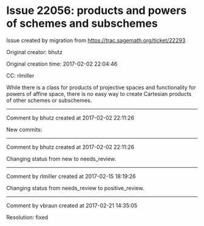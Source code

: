 # Issue 22056: products and powers of schemes and subschemes

Issue created by migration from https://trac.sagemath.org/ticket/22293

Original creator: bhutz

Original creation time: 2017-02-02 22:04:46

CC:  rlmiller

While there is a class for products of projective spaces and functionality for powers of affine space, there is no easy way to create Cartesian products of other schemes or subschemes.


---

Comment by bhutz created at 2017-02-02 22:11:26

New commits:


---

Comment by bhutz created at 2017-02-02 22:11:26

Changing status from new to needs_review.


---

Comment by rlmiller created at 2017-02-15 18:19:26

Changing status from needs_review to positive_review.


---

Comment by vbraun created at 2017-02-21 14:35:05

Resolution: fixed
